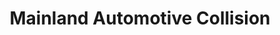 ---
title: "Mainland Automotive Collision"
url: /richmond/mainland-automotive-collision/
shop: Autowerkstatt
---